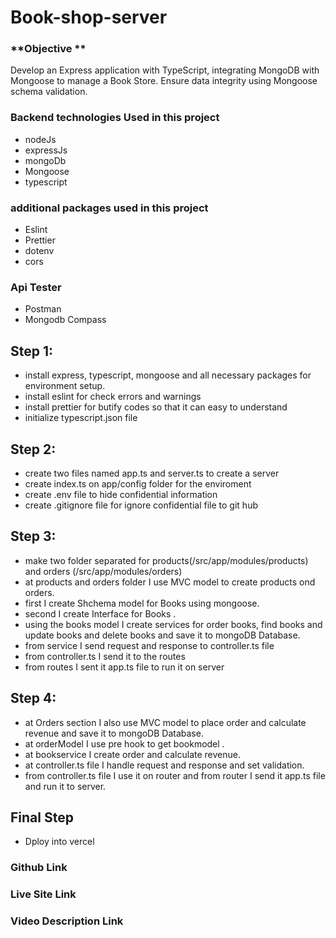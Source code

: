 # Book-shop-server
### **Objective **
Develop an Express application with TypeScript, integrating MongoDB with Mongoose to manage a Book Store. Ensure data integrity using Mongoose schema validation.


### Backend technologies Used in this project
- nodeJs
- expressJs
- mongoDb
- Mongoose
- typescript 

### additional packages used in this project
- Eslint
- Prettier
- dotenv
- cors
### Api Tester
- Postman 
- Mongodb Compass 


## Step 1:
- install express, typescript, mongoose and all necessary packages for environment setup.
- install eslint for check errors and warnings
- install prettier for butify codes so that it can easy to understand
- initialize typescript.json file 
## Step 2:
- create two files named app.ts and server.ts to create a server
- create index.ts on app/config folder for the enviroment 
- create .env file to hide confidential information
- create .gitignore file for ignore confidential file to git hub
## Step 3:
- make two folder separated for products(/src/app/modules/products) and orders (/src/app/modules/orders)
- at products and orders folder I use MVC model to create products ond orders.
- first I create Shchema model for Books using mongoose.
- second I create Interface for Books . 
- using the books model I create services for order books, find books and update books and delete books and save it to mongoDB Database.
- from service I send request and response to controller.ts file 
- from controller.ts I send it to the routes 
- from routes I sent it app.ts file to run it on server 
## Step 4: 
- at Orders section I also use MVC model to place order and calculate revenue and save it to mongoDB Database.
- at orderModel I use pre hook to get bookmodel .
- at bookservice I create order and calculate revenue.
- at controller.ts file I handle request and response and set validation. 
- from controller.ts file I use it on router and from router I send it app.ts file and run it to server.

## Final Step
- Dploy into vercel 


### Github Link 

### Live Site Link

### Video Description Link

